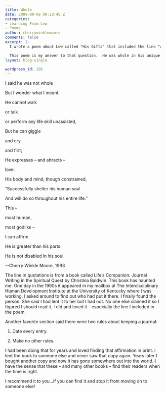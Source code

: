 ```yaml
---
title: Whole
date: 2009-09-08 00:20:45 Z
categories:
- Learning From Lew
- Poems
author: cherrywinklemoore
comments: false
excerpt: |-
  I wrote a poem about Lew called "His Gifts" that included the line "all of these gifts I would gladly exchange for a whole son." Then I had to think about what in the world THAT meant.  He filled my life in so many ways.  He had challenges and maybe even "deficits" but so often he was a joy to me.

  This poem is my answer to that question.  He was whole in his unique way.
layout: blog-single

wordpress_id: 286
---
```


I said he was not whole

But I wonder what I meant.

He cannot walk

or talk

or perform any life skill unassisted,

But he can giggle

and cry

and flirt;

He expresses – and attracts –

love.

His body and mind, though constrained,

“Successfully shelter his human soul

And will do so throughout his entire life.”

This –

most human,

most godlike –

I can affirm.

He is greater than his parts.

He is not disabled in his soul.

--Cherry Winkle Moore, 1993

The line in quotations is from a book called Life’s Companion: Journal Writing in the Spiritual Quest by Christina Baldwin. This book has haunted me. One day in the 1990s it appeared in my mailbox at The Interdisciplinary Human Development Institute at the University of Kentucky where I was working. I asked around to find out who had put it there. I finally found the person. She said I had lent it to her but I had not. No one else claimed it so I figured I should read it. I did and loved it – especially the line I included in the poem.

Another favorite section said there were two rules about keeping a journal:

1. Date every entry.

2. Make no other rules.

I had been doing that for years and loved finding that affirmation in print. I lent the book to someone else and never saw that copy again. Years later I bought another copy and now it has gone somewhere out into the world. I have the sense that these – and many other books – find their readers when the time is right.

I recommend it to you…if you can find it and stop it from moving on to someone else!
